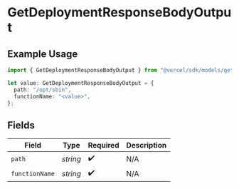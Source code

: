 # GetDeploymentResponseBodyOutput

## Example Usage

```typescript
import { GetDeploymentResponseBodyOutput } from "@vercel/sdk/models/getdeploymentop.js";

let value: GetDeploymentResponseBodyOutput = {
  path: "/opt/sbin",
  functionName: "<value>",
};
```

## Fields

| Field              | Type               | Required           | Description        |
| ------------------ | ------------------ | ------------------ | ------------------ |
| `path`             | *string*           | :heavy_check_mark: | N/A                |
| `functionName`     | *string*           | :heavy_check_mark: | N/A                |